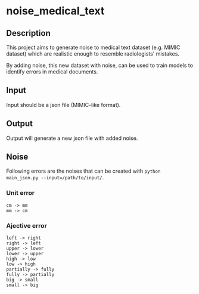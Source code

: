 # noise_medical_text

## Description

This project aims to generate noise to medical text dataset (e.g. MIMIC dataset) which are realistic enough to resemble radiologists' mistakes.

By adding noise, this new dataset with noise, can be used to train models to identify errors in medical documents. 

## Input

Input should be a json file (MIMIC-like format). 

## Output

Output will generate a new json file with added noise.

## Noise

Following errors are the noises that can be created with `python main_json.py --input=/path/to/input/`.

### Unit error

```
cm -> mm
mm -> cm
```

### Ajective error

```
left -> right
right -> left
upper -> lower
lower -> upper
high -> low
low -> high
partially -> fully
fully -> partially
big -> small
small -> big
```
